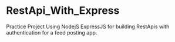 # RestApi_With_Express
Practice Project Using NodejS ExpressJS for building RestApis with authentication for a feed posting app.


